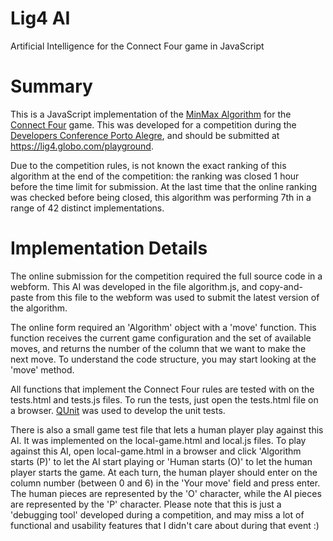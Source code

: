 Lig4 AI
=======

Artificial Intelligence for the Connect Four game in JavaScript


Summary
=======

This is a JavaScript implementation of the [MinMax Algorithm](https://en.wikipedia.org/wiki/Minimax) for the [Connect Four](https://en.wikipedia.org/wiki/Connect_Four) game. This was developed for a competition during the [Developers Conference Porto Alegre](http://www.thedevelopersconference.com.br/tdc/2015/portoalegre/trilhas), and should be submitted at https://lig4.globo.com/playground.

Due to the competition rules, is not known the exact ranking of this algorithm at the end of the competition: the ranking was closed 1 hour before the time limit for submission. At the last time that the online ranking was checked before being closed, this algorithm was performing 7th in a range of 42 distinct implementations.


Implementation Details
======================

The online submission for the competition required the full source code in a webform. This AI was developed in the file algorithm.js, and copy-and-paste from this file to the webform was used to submit the latest version of the algorithm.

The online form required an 'Algorithm' object with a 'move' function. This function receives the current game configuration and the set of available moves, and returns the number of the column that we want to make the next move. To understand the code structure, you may start looking at the 'move' method.

All functions that implement the Connect Four rules are tested with on the tests.html and tests.js files. To run the tests, just open the tests.html file on a browser. [QUnit](https://qunitjs.com/) was used to develop the unit tests.

There is also a small game test file that lets a human player play against this AI. It was implemented on the local-game.html and local.js files. To play against this AI, open local-game.html in a browser and click 'Algorithm starts (P)' to let the AI start playing or 'Human starts (O)' to let the human player starts the game. At each turn, the human player should enter on the column number (between 0 and 6) in the 'Your move' field and press enter. The human pieces are represented by the 'O' character, while the AI pieces are represented by the 'P' character. Please note that this is just a 'debugging tool' developed during a competition, and may miss a lot of functional and usability features that I didn't care about during that event :)


